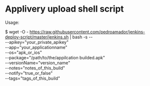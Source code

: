# Applivery upload shell script

Usage:

$ wget -O - https://raw.githubusercontent.com/pedroamador/jenkins-deploy-script/master/jenkins.sh | bash -s -- \
    --apikey="your_private_apikey" \
    --app="your_applicationname" \
    --os="apk_or_ios" \
    --package="/path/to/the/appilcation builded.apk" \
    --versionName="version_name" \
    --notes="notes_of_this_build" \
    --notify="true_or_false" \
    --tags="tags_of_this_build"

